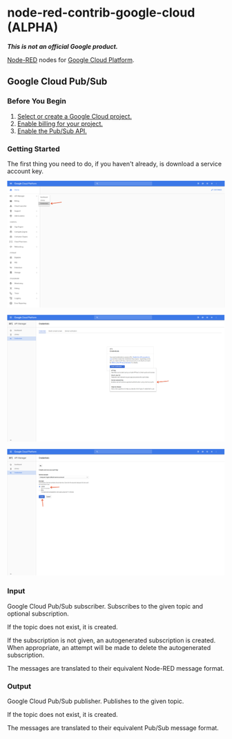 node-red-contrib-google-cloud **(ALPHA)**
=====================================

**_This is not an official Google product._**

[Node-RED](http://nodered.org) nodes for [Google Cloud Platform](https://cloud.google.com/).

## Google Cloud Pub/Sub

### Before You Begin

1. [Select or create a Google Cloud project.](https://console.cloud.google.com/project)
2. [Enable billing for your project.](https://support.google.com/cloud/answer/6293499#enable-billing)
3. [Enable the Pub/Sub API.](https://console.cloud.google.com/flows/enableapi?apiid=pubsub)

### Getting Started

The first thing you need to do, if you haven't already, is download a service account key.

![Credentials](docs/1.png)

![Create Credentials](docs/2.png)

![Create JSON Credentials](docs/3.png)

### Input

Google Cloud Pub/Sub subscriber. Subscribes to the given topic and optional subscription.

If the topic does not exist, it is created.

If the subscription is not given, an autogenerated subscription is created. When appropriate, an attempt will be made to delete the autogenerated subscription.

The messages are translated to their equivalent Node-RED message format.

### Output

Google Cloud Pub/Sub publisher. Publishes to the given topic.

If the topic does not exist, it is created.

The messages are translated to their equivalent Pub/Sub message format.
